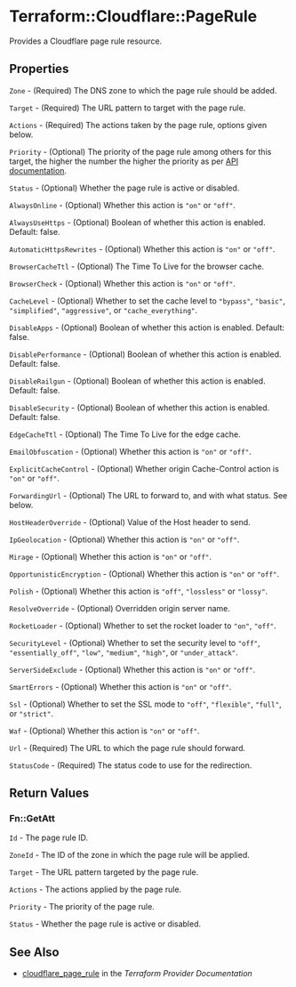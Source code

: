 # Terraform::Cloudflare::PageRule

Provides a Cloudflare page rule resource.

## Properties

`Zone` - (Required) The DNS zone to which the page rule should be added.

`Target` - (Required) The URL pattern to target with the page rule.

`Actions` - (Required) The actions taken by the page rule, options given below.

`Priority` - (Optional) The priority of the page rule among others for this target, the higher the number the higher the priority as per [API documentation](https://api.cloudflare.com/#page-rules-for-a-zone-create-page-rule).

`Status` - (Optional) Whether the page rule is active or disabled.

`AlwaysOnline` - (Optional) Whether this action is `"on"` or `"off"`.

`AlwaysUseHttps` - (Optional) Boolean of whether this action is enabled. Default: false.

`AutomaticHttpsRewrites` - (Optional) Whether this action is `"on"` or `"off"`.

`BrowserCacheTtl` - (Optional) The Time To Live for the browser cache.

`BrowserCheck` - (Optional) Whether this action is `"on"` or `"off"`.

`CacheLevel` - (Optional) Whether to set the cache level to `"bypass"`, `"basic"`, `"simplified"`, `"aggressive"`, or `"cache_everything"`.

`DisableApps` - (Optional) Boolean of whether this action is enabled. Default: false.

`DisablePerformance` - (Optional) Boolean of whether this action is enabled. Default: false.

`DisableRailgun` - (Optional) Boolean of whether this action is enabled. Default: false.

`DisableSecurity` - (Optional) Boolean of whether this action is enabled. Default: false.

`EdgeCacheTtl` - (Optional) The Time To Live for the edge cache.

`EmailObfuscation` - (Optional) Whether this action is `"on"` or `"off"`.

`ExplicitCacheControl` - (Optional) Whether origin Cache-Control action is `"on"` or `"off"`.

`ForwardingUrl` - (Optional) The URL to forward to, and with what status. See below.

`HostHeaderOverride` - (Optional) Value of the Host header to send.

`IpGeolocation` - (Optional) Whether this action is `"on"` or `"off"`.

`Mirage` - (Optional) Whether this action is `"on"` or `"off"`.

`OpportunisticEncryption` - (Optional) Whether this action is `"on"` or `"off"`.

`Polish` - (Optional) Whether this action is `"off"`, `"lossless"` or `"lossy"`.

`ResolveOverride` - (Optional) Overridden origin server name.

`RocketLoader` - (Optional) Whether to set the rocket loader to `"on"`, `"off"`.

`SecurityLevel` - (Optional) Whether to set the security level to `"off"`, `"essentially_off"`, `"low"`, `"medium"`, `"high"`, or `"under_attack"`.

`ServerSideExclude` - (Optional) Whether this action is `"on"` or `"off"`.

`SmartErrors` - (Optional) Whether this action is `"on"` or `"off"`.

`Ssl` - (Optional) Whether to set the SSL mode to `"off"`, `"flexible"`, `"full"`, or `"strict"`.

`Waf` - (Optional) Whether this action is `"on"` or `"off"`.

`Url` - (Required) The URL to which the page rule should forward.

`StatusCode` - (Required) The status code to use for the redirection.


## Return Values

### Fn::GetAtt

`Id` - The page rule ID.

`ZoneId` - The ID of the zone in which the page rule will be applied.

`Target` - The URL pattern targeted by the page rule.

`Actions` - The actions applied by the page rule.

`Priority` - The priority of the page rule.

`Status` - Whether the page rule is active or disabled.

## See Also

* [cloudflare_page_rule](https://www.terraform.io/docs/providers/cloudflare/r/page_rule.html) in the _Terraform Provider Documentation_